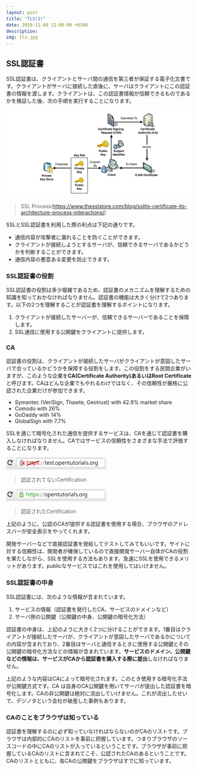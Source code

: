 ```yaml
---
layout: post
title: "TLS(2)"
date: 2020-11-09 12:00:00 +0300
description: 
img: tls.jpg
---
```


## SSL認証書

SSL認証書は、クライアントとサーバ間の通信を第三者が保証する電子化文書です。クライアントがサーバに接続した直後に、サーバはクライアントにこの認証書の情報を渡します。クライアントは、この認証書情報が信頼できるものであるかを検証した後、次の手順を実行することになります。

![SSL Process](../assets/img/ssl_process.png)
> SSL Process(https://www.thesslstore.com/blog/ssltls-certificate-its-architecture-process-interactions/)

SSLとSSL認証書を利用した際の利点は下記の通りです。

-  通信内容が攻撃者に漏れることを防ぐことができます。
-  クライアントが接続しようとするサーバが、信頼できるサーバであるかどうかを判断することができます。
-  通信内容の悪意ある変更を防止できます。

### SSL認証書の役割

SSL認証書の役割は多少複雑であるため、認証書のメカニズムを理解するための知識を知っておかなければなりません。認証書の機能は大きく分けて2つあります。以下の2つを理解することが認証書を理解するポイントになります。

1. クライアントが接続したサーバーが、信頼できるサーバーであることを保障します。
2. SSL通信に使用する公開鍵をクライアントに提供します。

### CA

認証書の役割は、クライアントが接続したサーバがクライアントが意図したサーバで合っているかどうかを保障する役割をします。この役割をする民間企業がいますが、このような企業を**CA(Certificate Authority)**あるいは**Root Certificate**と呼びます。CAはどんな企業でもやれるわけではなく、その信頼性が厳格に公認された企業だけが参加できます。

- Symantec (VeriSign, Thawte, Geotrust) with 42.9% market share
- Comodo with 26%
- GoDaddy with 14%
- GlobalSign with 7.7%

SSLを通じて暗号化された通信を提供するサービスは、CAを通じて認証書を購入しなければなりません。CAではサービスの信頼性をさまざまな手法で評価することになります。

![Not Authorized Certification](../assets/img/not_auth.gif)
> 認証されてないCertification

![Authorized Certification](../assets/img/auth.gif)
> 認証されたCertification

上記のように、公認のCAが提供する認証書を使用する場合、ブラウザのアドレスバーが安全表示をやってくれます。

開発サーバーなどで直接認証書を発給してテストしてみてもいいです。サイトに対する信頼性は、開発者が確保しているので直接開発サーバー自体がCAの役割を果たしながら、SSLを使用する方法もあります。急速にSSLを使用できるメリットがあります。publicなサービスではこれを使用してはいけません。

### SSL認証書の中身

SSL認証書には、次のような情報が含まれています。

1. サービスの情報（認証書を発行したCA、サービスのドメインなど）
2. サーバ側の公開鍵（公開鍵の中身、公開鍵の暗号化方法）

認証書の中身は、上記のように大きく2つに分けることができます。1番目はクライアントが接続したサーバが、クライアントが意図したサーバであるかについての内容が含まれており、2番目はサーバと通信するときに使用する公開鍵とその公開鍵の暗号化方法などの情報が含まれています。**サービスのドメイン、公開鍵などの情報は、サービスがCAから認証書を購入する際に提出**しなければなりません。

上記のような内容はCAによって暗号化されます。このとき使用する暗号化手法が公開鍵方式です。CA  は自身のCA公開鍵を用いてサーバが提出した認証書を暗号化します。CAの非公開鍵は絶対に流出していけません。これが流出したせいで、デジノタという会社が破産した事例もあります。

### CAのことをブラウザは知っている

認証書を理解するのに必ず知っていなければならないのがCAのリストです。ブラウザは内部的にCAのリストを事前に把握しています。つまりブラウザのソースコードの中にCAのリストが入っているということです。ブラウザが事前に把握しているCAのリストに含まれてこそ、公認されたCAのあるということです。CAのリストとともに、各CAの公開鍵をブラウザはすでに知っています。

